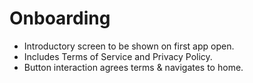Onboarding
=

- Introductory screen to be shown on first app open.
- Includes Terms of Service and Privacy Policy.
- Button interaction agrees terms & navigates to home.
